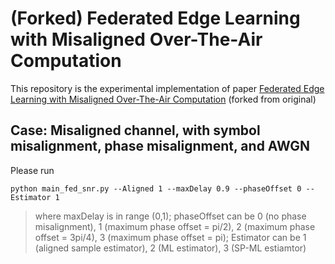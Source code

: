 # (Forked) Federated Edge Learning with Misaligned Over-The-Air Computation

This repository is the experimental implementation of paper [Federated Edge Learning with Misaligned Over-The-Air Computation](https://arxiv.org/abs/2102.13604)
(forked from original)


## Case: Misaligned channel, with symbol misalignment, phase misalignment, and AWGN

Please run
```train
python main_fed_snr.py --Aligned 1 --maxDelay 0.9 --phaseOffset 0 --Estimator 1
```
> where maxDelay is in range (0,1); phaseOffset can be 0 (no phase misalignment), 1 (maximum phase offset = pi/2),  2 (maximum phase offset = 3pi/4), 3 (maximum phase offset = pi); Estimator can be 1 (aligned sample estimator), 2 (ML estimator), 3 (SP-ML estiamtor)



